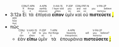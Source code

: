 - 3:12a <RUBY><ruby><ruby>Εἰ<rt>εἰ</rt></ruby><rt>If</rt></ruby><rt>CONJ</rt></RUBY> <RUBY><ruby><ruby>τὰ<rt>ὁ</rt></ruby><rt>things</rt></ruby><rt>T-APN</rt></RUBY> <RUBY><ruby><ruby>ἐπίγεια<rt>ἐπίγειος</rt></ruby><rt>earthly</rt></ruby><rt>A-APN</rt></RUBY> <RUBY><ruby><ruby><strong>εἶπον</strong><rt>εἶπον</rt></ruby><rt>I have told</rt></ruby><rt>V-AAI-1S</rt></RUBY> <RUBY><ruby><ruby>ὑμῖν<rt>σύ</rt></ruby><rt>you</rt></ruby><rt>P-2DP</rt></RUBY> <RUBY><ruby><ruby>καὶ<rt>καί</rt></ruby><rt>and</rt></ruby><rt>CONJ</rt></RUBY> <RUBY><ruby><ruby>οὐ<rt>οὐ</rt></ruby><rt>not</rt></ruby><rt>PRT-N</rt></RUBY> <RUBY><ruby><ruby><strong>πιστεύετε <mark class="pm">,</mark></strong><rt>πιστεύω</rt></ruby><rt>you believe</rt></ruby><rt>V-PAI-2P</rt></RUBY> 
- <RUBY><ruby><ruby>πῶς<rt>πως</rt></ruby><rt>how</rt></ruby><rt>ADV</rt></RUBY> 
	- <RUBY><ruby><ruby>ἐὰν<rt>ἐάν</rt></ruby><rt>if</rt></ruby><rt>CONJ</rt></RUBY> <RUBY><ruby><ruby><strong>εἴπω</strong><rt>εἶπον</rt></ruby><rt>I tell</rt></ruby><rt>V-AAS-1S</rt></RUBY> <RUBY><ruby><ruby>ὑμῖν<rt>σύ</rt></ruby><rt>to you</rt></ruby><rt>P-2DP</rt></RUBY> <RUBY><ruby><ruby>τὰ<rt>ὁ</rt></ruby><rt>the things</rt></ruby><rt>T-APN</rt></RUBY> <RUBY><ruby><ruby>ἐπουράνια<rt>ἐπουράνιος</rt></ruby><rt>heavenly</rt></ruby><rt>A-APN</rt></RUBY> <RUBY><ruby><ruby><strong>πιστεύσετε <mark class="pm">;</mark></strong><rt>πιστεύω</rt></ruby><rt>will you believe?</rt></ruby><rt>V-FAI-2P</rt></RUBY> 